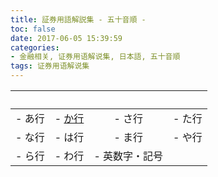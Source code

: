 ```yaml
---
title: 証券用語解説集 - 五十音順 -
toc: false
date: 2017-06-05 15:39:59
categories:
- 金融相关, 证券用语解说集, 日本語, 五十音順
tags: 证券用语解说集
---
```



| &nbsp; | &nbsp; | &nbsp; | &nbsp; |
| :-----: | :-----: | :-----: | :-----: |
| - あ行 | - [か行](https://www.gipsstandards.org/Pages/index.aspx) | - さ行 | - た行 |
| - な行 | - は行 | - ま行 | - や行 |
| - ら行 | - わ行 | - 英数字・記号 |  |

